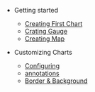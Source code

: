 - Getting started
   - [Creating First Chart](getting-started/building-your-first-chart.md)
   - [Crating Gauge](getting-started/building-your-gauge)
   - [Creating Map](getting-started/building-your-map)
   
- Customizing Charts
  - [Configuring](configuring-your-chart-basic/anchors-and-lines)
  - [annotations](configuring-your-chart-basic/annotations)
  - [Border & Background](configuring-your-chart-basic/border-and-background)
   
